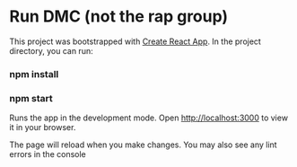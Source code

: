 # Run DMC (not the rap group)

This project was bootstrapped with [Create React App](https://github.com/facebook/create-react-app). In the project directory, you can run:

### npm install

### npm start

Runs the app in the development mode.
Open [http://localhost:3000](http://localhost:3000) to view it in your browser.

The page will reload when you make changes.
You may also see any lint errors in the console
